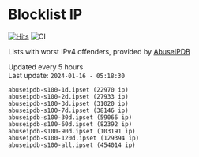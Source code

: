 # Blocklist IP

[![Hits](https://hits.seeyoufarm.com/api/count/incr/badge.svg?url=https%3A%2F%2Fgithub.com%2Fborestad%2Fblocklist-ip%2F&count_bg=%2379C83D&title_bg=%23555555&icon=&icon_color=%23E7E7E7&title=hits&edge_flat=false)](https://hits.seeyoufarm.com)  ![CI](https://img.shields.io/github/workflow/status/borestad/blocklist-ip/CI?style=flat-square)

Lists with worst IPv4 offenders, provided by [AbuseIPDB](https://www.abuseipdb.com/)

<!-- FOOTER-PLACEHOLDER -->
Updated every 5 hours<br>
Last update: `2024-01-16 - 05:18:30`
```
abuseipdb-s100-1d.ipset (22970 ip)
abuseipdb-s100-2d.ipset (27933 ip)
abuseipdb-s100-3d.ipset (31020 ip)
abuseipdb-s100-7d.ipset (38146 ip)
abuseipdb-s100-30d.ipset (59066 ip)
abuseipdb-s100-60d.ipset (82392 ip)
abuseipdb-s100-90d.ipset (103191 ip)
abuseipdb-s100-120d.ipset (129394 ip)
abuseipdb-s100-all.ipset (454014 ip)
```
